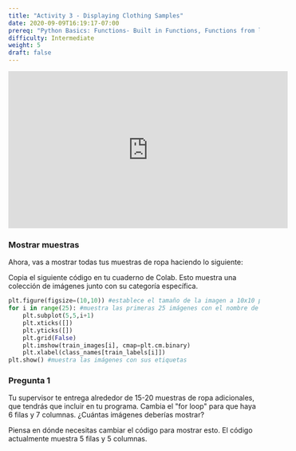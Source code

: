 ```yaml
---
title: "Activity 3 - Displaying Clothing Samples"
date: 2020-09-09T16:19:17-07:00
prereq: "Python Basics: Functions- Built in Functions, Functions from libraries; Data Types- Strings, Numbers, Reading from Console; Data Structures- Lists; Loops- For Loops"
difficulty: Intermediate
weight: 5
draft: false
---
```


<iframe width="560" height="315" src="https://www.youtube.com/embed/8dMNuQcmx5s" frameborder="0" allow="accelerometer; autoplay; encrypted-media; gyroscope; picture-in-picture" allowfullscreen></iframe>

<br>

### Mostrar muestras
Ahora, vas a mostrar todas tus muestras de ropa haciendo lo siguiente:

Copia el siguiente código en tu cuaderno de Colab. Esto muestra una colección de imágenes junto con su categoría específica.

```python
plt.figure(figsize=(10,10)) #establece el tamaño de la imagen a 10x10 pulgadas
for i in range(25): #muestra las primeras 25 imágenes con el nombre de su clase
    plt.subplot(5,5,i+1)
    plt.xticks([])
    plt.yticks([])
    plt.grid(False)
    plt.imshow(train_images[i], cmap=plt.cm.binary) 
    plt.xlabel(class_names[train_labels[i]])
plt.show() #muestra las imágenes con sus etiquetas
```

### Pregunta 1

Tu supervisor te entrega alrededor de 15-20 muestras de ropa adicionales, que tendrás que incluir en tu programa.
Cambia el "for loop" para que haya 6 filas y 7 columnas. ¿Cuántas imágenes deberías mostrar?

Piensa en dónde necesitas cambiar el código para mostrar esto. El código actualmente muestra 5 filas y 5 columnas.